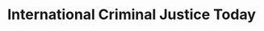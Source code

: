 ---
title: International Criminal Justice Today
# layout: page-full-width
layout: icjt
category:
sidebar_width: medium
twitter_list: true
hero_background_image: Astfeld-023-large.jpg
include: page-content/news-page.html
---